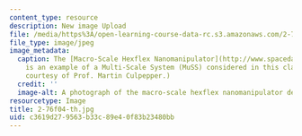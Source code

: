 ```yaml
---
content_type: resource
description: New image Upload
file: /media/https%3A/open-learning-course-data-rc.s3.amazonaws.com/2-76-multi-scale-system-design-fall-2004/c3619d279563b33c89e40f83b23480bb_2-76f04-th.jpg
file_type: image/jpeg
image_metadata:
  caption: The [Macro-Scale Hexflex Nanomanipulator](http://www.spacedaily.com/news/nanotech-03zz.html)
    is an example of a Multi-Scale System (MuSS) considered in this class. (Photo
    courtesy of Prof. Martin Culpepper.)
  credit: ''
  image-alt: A photograph of the macro-scale hexflex nanomanipulator device.
resourcetype: Image
title: 2-76f04-th.jpg
uid: c3619d27-9563-b33c-89e4-0f83b23480bb
---
```

